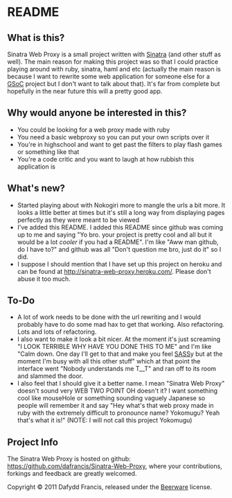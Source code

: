 # README

## What is this?

Sinatra Web Proxy is a small project written with [Sinatra](http://www.sinatrarb.com) (and other stuff
as well). The main reason for making this project was so that I could practice playing around with ruby,
sinatra, haml and etc (actually the main reason is because I want to rewrite some web application for
someone else for a [GSoC](http://code.google.com/soc/) project but I don't want to talk about that). 
It's far from complete but hopefully in the near future this will a pretty good app.

## Why would anyone be interested in this?

* You could be looking for a web proxy made with ruby
* You need a basic webproxy so you can put your own scripts over it
* You're in highschool and want to get past the filters to play flash games or something like that
* You're a code critic and you want to laugh at how rubbish this application is

## What's new?

* Started playing about with Nokogiri more to mangle the urls a bit more. It looks a little better at
  times but it's still a long way from displaying pages perfectly as they were meant to be viewed
* I've added this README. I added this README since github was coming up to me and saying "Yo bro.
  your project is pretty cool and all but it would be a lot *cooler* if you had a README". I'm like
  "Aww man github, do I have to?" and github was all "Don't question me bro, just do it" so I did.
* I suppose I should mention that I have set up this project on heroku and can be found at
  http://sinatra-web-proxy.heroku.com/. Please don't abuse it too much.

## To-Do

* A lot of work needs to be done with the url rewriting and I would probably have to do some mad
  hax to get that working. Also refactoring. Lots and lots of refactoring.
* I also want to make it look a bit nicer. At the moment it's just screaming "I LOOK TERRIBLE WHY HAVE
  YOU DONE THIS TO ME" and I'm like "Calm down. One day I'll get to that and make you feel [SASS](http://sass-lang.com/)y
  but at the moment I'm busy with all this other stuff" which at that point the interface went
  "Nobody understands me T\_\_T" and ran off to its room and slammed the door.
* I also feel that I should give it a better name. I mean "Sinatra Web Proxy" doesn't sound very
  WEB TWO POINT OH doesn't it? I want something cool like mouseHole or something sounding vaguely
  Japanese so people will remember it and say "Hey what's that web proxy made in ruby with the extremely
  difficult to pronounce name? Yokomugu? Yeah that's what it is!" (NOTE: I will not call this project
  Yokomugu)

## Project Info

The Sinatra Web Proxy is hosted on github: https://github.com/dafrancis/Sinatra-Web-Proxy, where your contributions, forkings and feedback are greatly welcomed.

Copyright &copy; 2011 Dafydd Francis, released under the [Beerware](http://en.wikipedia.org/wiki/Beerware) license.
